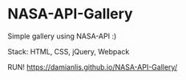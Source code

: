 # NASA-API-Gallery

Simple gallery using NASA-API :)

Stack: HTML, CSS, jQuery, Webpack

RUN! https://damianlis.github.io/NASA-API-Gallery/
